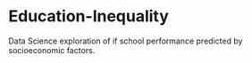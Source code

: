 # Education-Inequality
Data Science exploration of if school performance predicted by socioeconomic factors.
